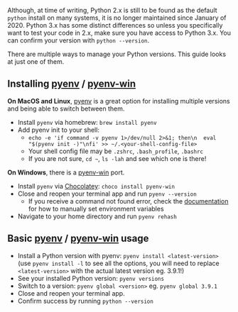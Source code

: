 Although, at time of writing, Python 2.x is still to be found as the default `python` install on many systems, it is no longer maintained since January of 2020. Python 3.x has some distinct differences so unless you specifically want to test your code in 2.x, make sure you have access to Python 3.x. You can confirm your version with `python --version`.

There are multiple ways to manage your Python versions. This guide looks at just one of them.

## Installing [pyenv](https://github.com/pyenv/pyenv) / [pyenv-win](https://github.com/pyenv-win/pyenv-win)
**On MacOS and Linux**, [pyenv](https://github.com/pyenv/pyenv) is a great option for installing multiple versions and being able to switch between them.
- Install `pyenv` via homebrew: `brew install pyenv`
- Add pyenv init to your shell:
    - `echo -e 'if command -v pyenv 1>/dev/null 2>&1; then\n  eval "$(pyenv init -)"\nfi' >> ~/.<your-shell-config-file>`
    - Your shell config file may be `.zshrc`, `.bash_profile`, `.bashrc`
    - If you are not sure, `cd ~`, `ls -lah` and see which one is there!

**On Windows**, there is a [pyenv-win](https://github.com/pyenv-win/pyenv-win) port.
- Install `pyenv` via [Chocolatey](https://chocolatey.org/): `choco install pyenv-win`
- Close and reopen your terminal app and run `pyenv --version`
    - If you receive a command not found error, check the [documentation](https://github.com/pyenv-win/pyenv-win) for how to manually set environment variables
- Navigate to your home directory and run `pyenv rehash`

## Basic [pyenv](https://github.com/pyenv/pyenv) / [pyenv-win](https://github.com/pyenv-win/pyenv-win) usage
- Install a Python version with pyenv: `pyenv install <latest-version>` (use `pyenv install -l` to see all the options, you will need to replace `<latest-version>` with the actual latest version eg. 3.9.1!)
- See your installed Python version: `pyenv versions`
- Switch to a version: `pyenv global <version>` eg. `pyenv global 3.9.1`
- Close and reopen your terminal app.
- Confirm success by running `python --version`
